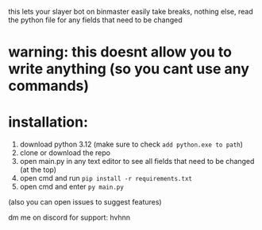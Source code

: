 this lets your slayer bot on binmaster easily take breaks, nothing else, read the python file for any fields that need to be changed

# warning: this doesnt allow you to write anything (so you cant use any commands)

# installation:
1. download python 3.12 (make sure to check `add python.exe to path`)
2. clone or download the repo
3. open main.py in any text editor to see all fields that need to be changed (at the top)
4. open cmd and run `pip install -r requirements.txt`
5. open cmd and enter `py main.py`


(also you can open issues to suggest features)

dm me on discord for support: hvhnn
